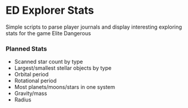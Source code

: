 # ED Explorer Stats

Simple scripts to parse player journals and display interesting exploring stats for the game Elite Dangerous

### Planned Stats
* Scanned star count by type
* Largest/smallest stellar objects by type
* Orbital period
* Rotational period
* Most planets/moons/stars in one system
* Gravity/mass
* Radius